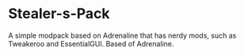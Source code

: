 # Stealer-s-Pack
A simple modpack based on Adrenaline that has nerdy mods, such as Tweakeroo and EssentialGUI. Based of Adrenaline.
